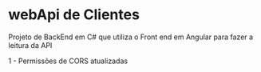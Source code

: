 # webApi de Clientes

Projeto de BackEnd em C# que utiliza o Front end em Angular para fazer a leitura da API

1 - Permissões de CORS atualizadas
